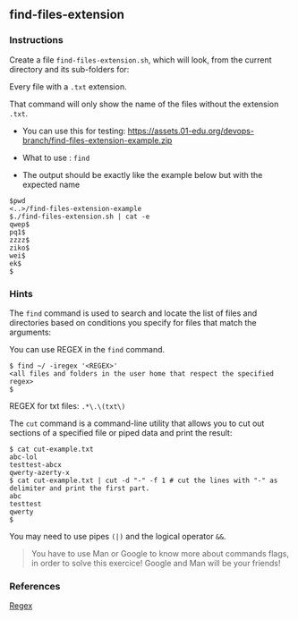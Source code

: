 ## find-files-extension

### Instructions

Create a file `find-files-extension.sh`, which will look, from the current directory and its sub-folders for:

Every file with a `.txt` extension.

That command will only show the name of the files without the extension `.txt`.

- You can use this for testing: https://assets.01-edu.org/devops-branch/find-files-extension-example.zip

- What to use : `find`

- The output should be exactly like the example below but with the expected name

```console
$pwd
<..>/find-files-extension-example
$./find-files-extension.sh | cat -e
qwep$
pq1$
zzzz$
ziko$
wei$
ek$
$
```

### Hints

The `find` command is used to search and locate the list of files and directories based on conditions you specify for files that match the arguments:

You can use REGEX in the `find` command.

```console
$ find ~/ -iregex '<REGEX>'
<all files and folders in the user home that respect the specified regex>
$
```

REGEX for txt files: `.*\.\(txt\)`

The `cut` command is a command-line utility that allows you to cut out sections of a specified file or piped data and print the result:

```console
$ cat cut-example.txt
abc-lol
testtest-abcx
qwerty-azerty-x
$ cat cut-example.txt | cut -d "-" -f 1 # cut the lines with "-" as delimiter and print the first part.
abc
testtest
qwerty
$
```

You may need to use pipes `(|)` and the logical operator `&&`.

> You have to use Man or Google to know more about commands flags, in order to solve this exercice!
> Google and Man will be your friends!

### References

[Regex](https://www.computerhope.com/jargon/r/regex.htm)
